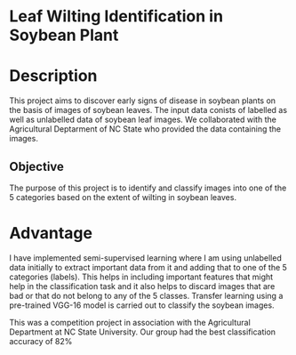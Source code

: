 # Leaf Wilting Identification in Soybean Plant

# Description
This project aims to discover early signs of disease in soybean plants on the basis of images of soybean leaves. The input data conists of labelled as well as unlabelled data of soybean leaf images. We collaborated with the Agricultural Deptarment of NC State who provided the data containing the images.

## Objective
The purpose of this project is to identify and classify images into one of the 5 categories based on the extent of wilting in soybean leaves.


# Advantage

I have implemented semi-supervised learning where I am using unlabelled data initially to extract important data from it and adding that to one of the 5 categories (labels). This helps in including important features that might help in the classification task and it also helps to discard images that are bad or that do not belong to any of the 5 classes.
Transfer learning using a pre-trained VGG-16 model is carried out to classify the soybean images. 

This was a competition project in association with the Agricultural Department at NC State University. Our group had the best classification accuracy of 82%
